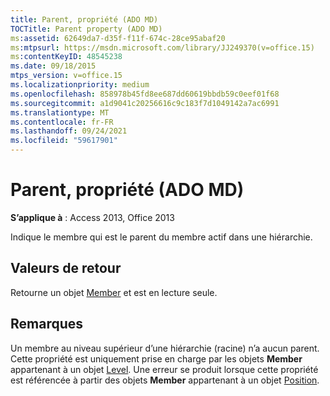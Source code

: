 ```yaml
---
title: Parent, propriété (ADO MD)
TOCTitle: Parent property (ADO MD)
ms:assetid: 62649da7-d35f-f11f-674c-28ce95abaf20
ms:mtpsurl: https://msdn.microsoft.com/library/JJ249370(v=office.15)
ms:contentKeyID: 48545238
ms.date: 09/18/2015
mtps_version: v=office.15
ms.localizationpriority: medium
ms.openlocfilehash: 858978b45fd8ee687dd60619bbdb59c0eef01f68
ms.sourcegitcommit: a1d9041c20256616c9c183f7d1049142a7ac6991
ms.translationtype: MT
ms.contentlocale: fr-FR
ms.lasthandoff: 09/24/2021
ms.locfileid: "59617901"
---
```

# <a name="parent-property-ado-md"></a>Parent, propriété (ADO MD)


**S’applique à** : Access 2013, Office 2013

Indique le membre qui est le parent du membre actif dans une hiérarchie.

## <a name="return-values"></a>Valeurs de retour

Retourne un objet [Member](member-object-ado-md.md) et est en lecture seule.

## <a name="remarks"></a>Remarques

Un membre au niveau supérieur d’une hiérarchie (racine) n’a aucun parent. Cette propriété est uniquement prise en charge par les objets **Member** appartenant à un objet [Level](level-object-ado-md.md). Une erreur se produit lorsque cette propriété est référencée à partir des objets **Member** appartenant à un objet [Position](position-object-ado-md.md).

